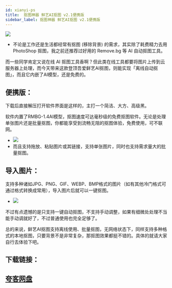 ```yaml
---
id: xianyi-ps
title:  抠图神器 鲜艺AI抠图 v2.1便携版
sidebar_label: 抠图神器 鲜艺AI抠图 v2.1便携版
---
```

![](https://cdn-thumbs.imagevenue.com/6c/4f/6f/ME18V0DE_t.png)
* 不论是工作还是生活都经常有抠图 (移除背景) 的需求，其实除了耗费精力去用 PhotoShop 抠图，我之前还推荐过好用的 Remove.bg 等 AI 自动抠图工具。

而一些同学肯定又说在线 AI 抠图工具香啊？但此类在线工具都要将图片上传到云服务器上处理，而今天带来这款登顶吾爱鲜艺AI抠图，则能实现「离线自动抠图」，而且它内嵌了AI模型，还是免费的。


## 便携版：
下载后直接解压打开软件界面是这样的，主打一个简洁、大方、高级黑。

软件内置了RMBG-1.4AI模型，抠图速度可达毫秒级的免费抠图软件。无论是处理单张图片还是批量抠图，你都能享受到流畅无阻的抠图体验，免费使用，可不联网。
* ![](https://cdn-thumbs.imagevenue.com/7c/f5/34/ME18V0EV_t.jpg)
* 而且支持拖放、粘贴图片或其链接，支持单张图片，同时也支持需求量大的批量抠图。


## 导入图片：
支持多种诸如JPG、PNG、GIF、WEBP、BMP格式的图片（如有其他冷门格式可通过格式转换成常用），导入图片后就可以一键抠图。
* ![](https://cdn-thumbs.imagevenue.com/c6/25/e6/ME18V0EW_t.jpg)


不过有点遗憾的是只支持一键自动抠图，不支持手动调整，如果有细微处处理不当能手动调就好了，不过普通使用也完全足够了。

总的来说，鲜艺AI抠图支持离线使用、批量抠图，无网络状态下，同样支持多种格式的本地抠图，只要背景不是非常复杂，那抠图效果都挺不错的。具体的就请大家自行去体验下吧。


## 下载链接：
## [夸客网盘](https://www.cnblogs.com/songzhixue/p/11261118.html)







